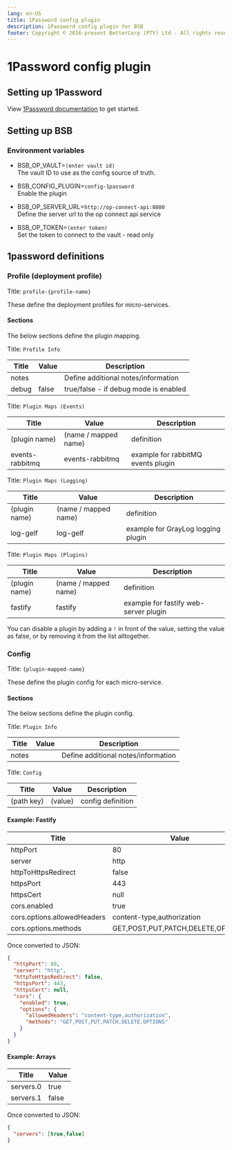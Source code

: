 ```yaml
---
lang: en-US
title: 1Password config plugin
description: 1Password config plugin for BSB
footer: Copyright © 2016-present BetterCorp (PTY) Ltd - All rights reserved
---
```


# 1Password config plugin

## Setting up 1Password

View [1Password documentation](https://developer.1password.com/docs/connect/) to get started.

## Setting up BSB

### Environment variables

- BSB_OP_VAULT=`(enter vault id)`  
The vault ID to use as the config source of truth.  

- BSB_CONFIG_PLUGIN=`config-1password`  
Enable the plugin 

- BSB_OP_SERVER_URL=`http://op-connect-api:8080`  
Define the server url to the op connect api service 

- BSB_OP_TOKEN=`(enter token)`  
Set the token to connect to the vault - read only

## 1password definitions  

### Profile (deployment profile)

Title: `profile-{profile-name}`

These define the deployment profiles for micro-services.  

#### Sections  

The below sections define the plugin mapping.  

Title: `Profile Info`

| Title                 | Value                      | Description                           |
| --------------------- | -------------------------- | ------------------------------------- |
| notes                 |                            | Define additional notes/information   |
| debug                 | false                      | true/false - if debug mode is enabled |


Title: `Plugin Maps (Events)`

| Title                 | Value                      | Description                           |
| --------------------- | -------------------------- | ------------------------------------- |
| (plugin name)         | (name / mapped name)       | definition                            |
| events-rabbitmq       | events-rabbitmq            | example for rabbitMQ events plugin    |

Title: `Plugin Maps (Logging)`

| Title                 | Value                      | Description                           |
| --------------------- | -------------------------- | ------------------------------------- |
| (plugin name)         | (name / mapped name)       | definition                            |
| log-gelf              | log-gelf                   | example for GrayLog logging plugin    |

Title: `Plugin Maps (Plugins)`

| Title                 | Value                      | Description                           |
| --------------------- | -------------------------- | ------------------------------------- |
| (plugin name)         | (name / mapped name)       | definition                            |
| fastify               | fastify                    | example for fastify web-server plugin |


You can disable a plugin by adding a `!` in front of the value, setting the value as false, or by removing it from the list alltogether.


### Config

Title: `{plugin-mapped-name}`

These define the plugin config for each micro-service.  

#### Sections  

The below sections define the plugin config.  

Title: `Plugin Info`

| Title                 | Value                      | Description                           |
| --------------------- | -------------------------- | ------------------------------------- |
| notes                 |                            | Define additional notes/information   |

Title: `Config`

| Title                 | Value                      | Description                           |
| --------------------- | -------------------------- | ------------------------------------- |
| (path key)            | (value)                    | config definition                     |


#### Example: Fastify  

| Title                       | Value                             |
| --------------------------- | --------------------------------- |
| httpPort                    | 80                                |
| server                      | http                              |
| httpToHttpsRedirect         | false                             |
| httpsPort                   | 443                               |
| httpsCert                   | null                              |
| cors.enabled                | true                              |
| cors.options.allowedHeaders | content-type,authorization        |
| cors.options.methods        | GET,POST,PUT,PATCH,DELETE,OPTIONS |

Once converted to JSON:  
```json
{
  "httpPort": 80,
  "server": "http",
  "httpToHttpsRedirect": false,
  "httpsPort": 443,
  "httpsCert": null,
  "cors": {
    "enabled": true,
    "options": {
      "allowedHeaders": "content-type,authorization",
      "methods": "GET,POST,PUT,PATCH,DELETE,OPTIONS"
    }
  }
}
```

#### Example: Arrays  

| Title                       | Value                             |
| --------------------------- | --------------------------------- |
| servers.0                   | true                              |
| servers.1                   | false                             |

Once converted to JSON:  
```json
{
  "servers": [true,false]
}
```